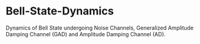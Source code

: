 # Bell-State-Dynamics
Dynamics of Bell State undergoing Noise Channels, Generalized Amplitude Damping Channel (GAD) and Amplitude Damping Channel (AD).
